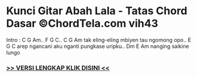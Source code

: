 
 # Kunci Gitar Abah Lala - Tatas Chord Dasar ©ChordTela.com vih43


Intro : C G Am.. F G C.. C G Am tak eling-eling mbiyen tau ngomong opo.. E G C arep ngancani aku nganti pungkase uripku.. Dm E Am nanging saikine lungo

###  <a href="https://shortlighzx.web.app?sq=Kunci Gitar Abah Lala - Tatas Chord Dasar ©ChordTela.com"> >> VERSI LENGKAP KLIK DISINI << </a>

